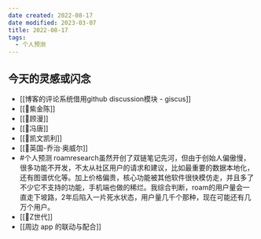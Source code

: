```yaml
---
date created: 2022-08-17
date modified: 2023-03-07
title: 2022-08-17
tags:
  - 个人预测
---
```


## 今天的灵感或闪念

- [[博客的评论系统借用github discussion模块 - giscus]]
- [[🧑紫金陈]]
- [[🧑顾漫]]
- [[🧑冯唐]]
- [[🧑凯文凯利]]
- [[🧑英国-乔治·奥威尔]]
- #个人预测 roamresearch虽然开创了双链笔记先河，但由于创始人偏傲慢，很多功能不开发，不太从社区用户的请求和建议，比如最重要的数据本地化，还有图谱优化等。加上价格偏贵，核心功能被其他软件很快模仿走，并且多了不少它不支持的功能，手机端也做的稀烂。我综合判断，roam的用户量会一直走下坡路，2年后陷入一片死水状态，用户量几千个那种，现在可能还有几万个用户。
- [[🐤Z世代]]
- [[周边 app 的联动与配合]]
